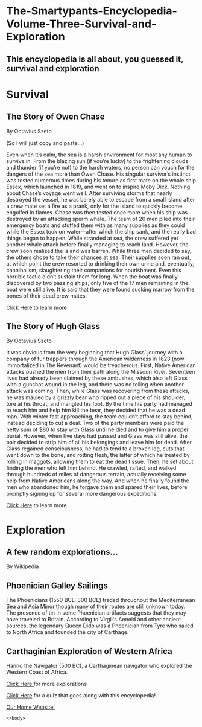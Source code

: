 # The-Smartypants-Encyclopedia-Volume-Three-Survival-and-Exploration
## This encyclopedia is all about, you guessed it, survival and exploration
<html>
    <head>
        <meta charset="utf-8">
        <title>The Smartypants Encyclopedia Volume Three - Survival and Exploration</title>
    </head>
    <body>
    <h1>Survival</h1>
    <h2>The Story of Owen Chase</h2>
        <p>By Octavius Szeto</p>
    <p>(So I will just copy and paste...)</p>
    <p>Even when it’s calm, the sea is a harsh environment for most any human to survive in. From the blazing sun (if you’re lucky) to the frightening clouds and thunder (if you’re not) to the harsh waters, no person can vouch for the dangers of the sea more than Owen Chase. His singular survivor’s instinct was tested numerous times during his tenure as first mate on the whale ship Essex, which launched in 1819, and went on to inspire Moby Dick.
Nothing about Chase’s voyage went well. After surviving storms that nearly destroyed the vessel, he was barely able to escape from a small island after a crew mate set a fire as a prank, only for the island to quickly become engulfed in flames. Chase was then tested once more when his ship was destroyed by an attacking sperm whale. The team of 20 men piled into their emergency boats and stuffed them with as many supplies as they could while the Essex took on water—after which the ship sank, and the really bad things began to happen.
While stranded at sea, the crew suffered yet another whale attack before finally managing to reach land. However, the crew soon realized the island was barren. While three men decided to say, the others chose to take their chances at sea. Their supplies soon ran out, at which point the crew resorted to drinking their own urine and, eventually, cannibalism, slaughtering their companions for nourishment.
Even this horrible tactic didn’t sustain them for long. When the boat was finally discovered by two passing ships, only five of the 17 men remaining in the boat were still alive. It is said that they were found sucking marrow from the bones of their dead crew mates.</p>
<p><a href="https://en.wikipedia.org/wiki/Owen_Chase">Click Here</a> to learn more</p>
        <h2>The Story of Hugh Glass</h2>
        <p>By Octavius Szeto</p>
        <p>It was obvious from the very beginning that Hugh Glass’ journey with a company of fur trappers through the American wilderness in 1823 (now immortalized in The Revenant) would be treacherous. First, Native American attacks pushed the men from their path along the Missouri River. Seventeen lives had already been claimed by these ambushes, which also left Glass with a gunshot wound in the leg, and there was no telling when another attack was coming.
Then, while Glass was recovering from these attacks, he was mauled by a grizzly bear who ripped out a piece of his shoulder, tore at his throat, and mangled his foot. By the time his party had managed to reach him and help him kill the bear, they decided that he was a dead man.
With winter fast approaching, the team couldn’t afford to stay behind, instead deciding to cut a deal. Two of the party members were paid the hefty sum of $80 to stay with Glass until he died and to give him a proper burial. However, when five days had passed and Glass was still alive, the pair decided to strip him of all his belongings and leave him for dead.
After Glass regained consciousness, he had to tend to a broken leg, cuts that went down to the bone, and rotting flesh, the latter of which he treated by rolling in maggots, allowing them to eat the dead tissue. Then, he set about finding the men who left him behind.
He crawled, rafted, and walked through hundreds of miles of dangerous terrain, actually receiving some help from Native Americans along the way. And when he finally found the men who abandoned him, he forgave them and spared their lives, before promptly signing up for several more dangerous expeditions.</p>
        <p><a href="https://en.wikipedia.org/wiki/Hugh_Glass">Click Here</a> to learn more</p>
        <h1>Exploration</h1>
        <h2>A few random explorations...</h2>
        <p>By Wikipedia</p>
        <h2>Phoenician Galley Sailings</h2>
        <p>The Phoenicians (1550 BCE–300 BCE) traded throughout the Mediterranean Sea and Asia Minor though many of their routes are still unknown today. The presence of tin in some Phoenician artifacts suggests that they may have traveled to Britain. According to Virgil's Aeneid and other ancient sources, the legendary Queen Dido was a Phoenician from Tyre who sailed to North Africa and founded the city of Carthage.</p>
        <h2>Carthaginian Exploration of Western Africa</h2>
        <p>Hanno the Navigator (500 BC), a Carthaginean navigator who explored the Western Coast of Africa.</p>
        <p><a href="https://en.wikipedia.org/wiki/Exploration">Click Here </a>for more explorations</p>
         <p><a href="https://forms.gle/YNeFti93AXeYJfCaA">Click Here</a> for a quiz that goes along with this encyclopedia!</p>
        <a href="https://octaviustheking.github.io/The-Smartypants-co.-Home-Website/">Our Home Website!</a>

    </body>
</html>
